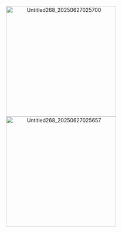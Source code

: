<div align="center"><img width="300" height="300" alt="Untitled268_20250627025700" src="https://github.com/user-attachments/assets/9d1f8fff-72bf-4c7f-9bd8-dc58ecba9fff" />
<div align="center"><img width="300" height="300" alt="Untitled268_20250627025657" src="https://github.com/user-attachments/assets/0f1f7d75-282f-4bce-873c-23739032045f" />
